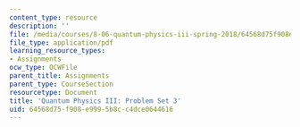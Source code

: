 ```yaml
---
content_type: resource
description: ''
file: /media/courses/8-06-quantum-physics-iii-spring-2018/64568d75f908e9995b8cc4dce0644616_MIT8_06S18ps3.pdf
file_type: application/pdf
learning_resource_types:
- Assignments
ocw_type: OCWFile
parent_title: Assignments
parent_type: CourseSection
resourcetype: Document
title: 'Quantum Physics III: Problem Set 3'
uid: 64568d75-f908-e999-5b8c-c4dce0644616
---
```

